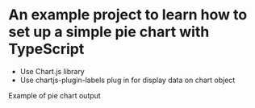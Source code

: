 # An example project to learn how to set up a simple pie chart with TypeScript

* Use Chart.js library
* Use chartjs-plugin-labels plug in for display data on chart object


Example of pie chart output

![]()